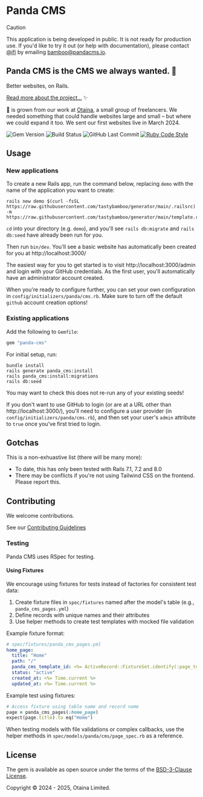 # Panda CMS

> [!CAUTION]
> This application is being developed in public. It is not ready for production use. If you'd like to try it out (or help with documentation), please contact [@jfi](https://github.com/jfi) by emailing [bamboo@pandacms.io](mailto:bamboo@pandacms.io).

## Panda CMS is the CMS we always wanted. 🐼

Better websites, on Rails.

[Read more about the project...](https://github.com/pandacms/.github/blob/main/profile/README.md) ✨

🐼 is grown from our work at [Otaina](https://www.otaina.co.uk), a small group of freelancers. We needed something that could handle websites large and small – but where we could expand it too. We sent our first websites live in March 2024.

![Gem Version](https://img.shields.io/gem/v/panda-cms) ![Build Status](https://img.shields.io/github/actions/workflow/status/tastybamboo/panda-cms/ci.yml)
![GitHub Last Commit](https://img.shields.io/github/last-commit/tasty-bamboo/panda-cms) [![Ruby Code Style](https://img.shields.io/badge/code_style-standard-brightgreen.svg)](https://github.com/standardrb/standard)

## Usage

### New applications

To create a new Rails app, run the command below, replacing `demo` with the name of the application you want to create:

```
rails new demo $(curl -fsSL https://raw.githubusercontent.com/tastybamboo/generator/main/.railsrc) -m https://raw.githubusercontent.com/tastybamboo/generator/main/template.rb
```

`cd` into your directory (e.g. `demo`), and you'll see `rails db:migrate` and `rails db:seed` have already been run for you.

Then run `bin/dev`. You'll see a basic website has automatically been created for you at http://localhost:3000/

The easiest way for you to get started is to visit http://localhost:3000/admin and login with your GitHub credentials. As the first user, you'll automatically have an administrator account created.

When you're ready to configure further, you can set your own configuration in `config/initializers/panda/cms.rb`. Make sure to turn off the default `github` account creation options!

### Existing applications

Add the following to `Gemfile`:

```ruby
gem "panda-cms"
```

For initial setup, run:

```shell
bundle install
rails generate panda_cms:install
rails panda_cms:install:migrations
rails db:seed
```

You may want to check this does not re-run any of your existing seeds!

If you don't want to use GitHub to login (or are at a URL other than http://localhost:3000/), you'll need to configure a user provider (in `config/initializers/panda/cms.rb`), and then set your user's `admin` attribute to `true` once you've first tried to login.

## Gotchas

This is a non-exhuastive list (there will be many more):

* To date, this has only been tested with Rails 7.1, 7.2 and 8.0
* There may be conflicts if you're not using Tailwind CSS on the frontend. Please report this.

## Contributing

We welcome contributions.

See our [Contributing Guidelines](https://docs.pandacms.io/developers/contributing/)

### Testing

Panda CMS uses RSpec for testing.

#### Using Fixtures

We encourage using fixtures for tests instead of factories for consistent test data:

1. Create fixture files in `spec/fixtures` named after the model's table (e.g., `panda_cms_pages.yml`)
2. Define records with unique names and their attributes
3. Use helper methods to create test templates with mocked file validation

Example fixture format:

```yaml
# spec/fixtures/panda_cms_pages.yml
home_page:
  title: "Home"
  path: "/"
  panda_cms_template_id: <%= ActiveRecord::FixtureSet.identify(:page_template) %>
  status: "active"
  created_at: <%= Time.current %>
  updated_at: <%= Time.current %>
```

Example test using fixtures:

```ruby
# Access fixture using table name and record name
page = panda_cms_pages(:home_page)
expect(page.title).to eq("Home")
```

When testing models with file validations or complex callbacks, use the helper methods in `spec/models/panda/cms/page_spec.rb` as a reference.

## License

The gem is available as open source under the terms of the [BSD-3-Clause License](https://opensource.org/licenses/bsd-3-clause).

Copyright © 2024 - 2025, Otaina Limited.
